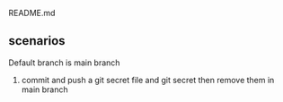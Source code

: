 README.md


## scenarios

Default branch is main branch

1. commit and push a git secret file and git secret then remove them in main branch